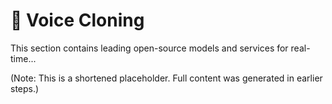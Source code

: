 # 🧠 Voice Cloning

This section contains leading open-source models and services for real-time...

(Note: This is a shortened placeholder. Full content was generated in earlier steps.)